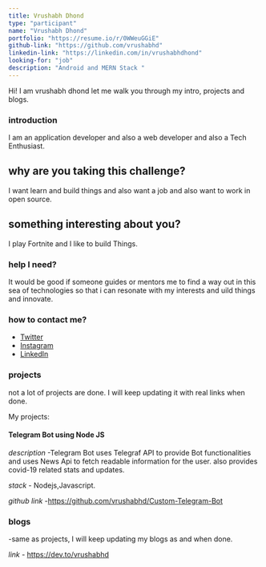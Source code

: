 ```yaml
---
title: Vrushabh Dhond
type: "participant"
name: "Vrushabh Dhond"
portfolio: "https://resume.io/r/0WWeuGGiE"
github-link: "https://github.com/vrushabhd"
linkedin-link: "https://linkedin.com/in/vrushabhdhond"
looking-for: "job"
description: "Android and MERN Stack "
---
```


Hi! I am vrushabh dhond let me walk you through my intro, projects and blogs.

### introduction

I am an application developer and also a  web developer and also a Tech Enthusiast.

## why are you taking this challenge?

I want learn and build things and also want a job and also want to work in open source.

## something interesting about you?

I play Fortnite and I like to build Things.

### help I need?

It would be good if someone guides or mentors me to find a way out in this sea of technologies so that i can resonate with my interests and uild things and innovate.

### how to contact me?

- [Twitter](https://twitter.com/vrushabhdhond)
- [Instagram](https://www.instagram.com/vrushabh_dhond/)
- [LinkedIn](https://linkedin.com/in/vrushabhdhond)

### projects

not a lot of projects are done. I will keep updating it with real links when done.

My projects:

#### Telegram Bot using Node JS

_description_ -Telegram Bot uses Telegraf API  to provide  Bot functionalities  and uses 
News Api  to fetch  readable information for the user.
also provides covid-19 related stats and updates.

_stack_ - Nodejs,Javascript.

_github link_ -https://github.com/vrushabhd/Custom-Telegram-Bot
### blogs

 -same as projects, I will keep updating my blogs as and when done.


_link_ - https://dev.to/vrushabhd
